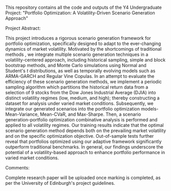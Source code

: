 This repository contains all the code and outputs of the Y4 Undergraduate Project: "Portfolio Optimization: A Volatility-Driven Scenario Generation Approach"

Project Abstract:

This project introduces a rigorous scenario generation framework for portfolio optimization, specifically designed to adapt to the ever-changing dynamics of market volatility. Motivated by the shortcomings of traditional methods , we integrate multiple scenario generation techniques in a volatility-centered approach, including historical sampling, simple and block bootstrap methods, and Monte Carlo simulations using Normal and Student's $t$ distributions, as well as temporally evolving models such as ARMA-GARCH and Regular Vine Copulas. In an attempt to evaluate the efficiency of these scenario generation methods, we implement a periodic sampling algorithm which partitions the historical return data from a selection of 9 stocks from the Dow Jones Industrial Average (DJIA) into distinct volatility regimes (low, medium, and high); thereby constructing a dataset for analysis under varied market conditions. Subsequently, we integrate our generated scenarios into the portfolio optimization models- Mean-Variance, Mean-CVaR, and Max-Sharpe. Then, a scenario generation-portfolio optimization combinative analysis is performed and applied to all volatility regimes. Our training results indicate that the optimal scenario generation method depends both on the prevailing market volatility and on the specific optimization objective. Out-of-sample tests further reveal that portfolios optimized using our adaptive framework significantly outperform traditional benchmarks. In general, our findings underscore the potential of a volatility-based approach to enhance portfolio performance in varied market conditions.

Comments:

Complete research paper will be uploaded once marking is completed, as per the University of Edinburgh's project guidelines.
